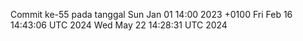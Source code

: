 Commit ke-55 pada tanggal Sun Jan 01 14:00 2023 +0100
Fri Feb 16 14:43:06 UTC 2024
Wed May 22 14:28:31 UTC 2024
